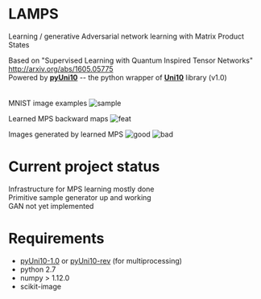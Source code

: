 # LAMPS

Learning / generative Adversarial network learning with Matrix Product States  

Based on "Supervised Learning with Quantum Inspired Tensor Networks" http://arxiv.org/abs/1605.05775  
Powered by [**pyUni10**](https://uni10-tutorials.readthedocs.io/en/latest/index.html) -- the python wrapper of [**Uni10**](https://github.com/yingjerkao/uni10) library (v1.0)
<br/><br/><br/>
MNIST image examples ![sample](https://i.imgur.com/cfGZLpO.png) 

Learned MPS backward maps
![feat](https://i.imgur.com/AfAtd93.png) 

Images generated by learned MPS
![good](https://i.imgur.com/g4TStmi.png) 
![bad](https://i.imgur.com/bCA2zIK.png)

# Current project status

Infrastructure for MPS learning mostly done  
Primitive sample generator up and working  
GAN not yet implemented

# Requirements
 - [pyUni10-1.0](https://uni10-tutorials.readthedocs.io/en/latest/index.html) or [pyUni10-rev](https://github.com/cylo/uni10) (for multiprocessing)
 - python 2.7
 - numpy > 1.12.0
 - scikit-image
